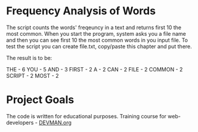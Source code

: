 # Frequency Analysis of Words

The script counts the words' freqeuncy in a text and returns first 10 the most common.
When you start the program, system asks you a file name and then you can see
first 10 the most common words in you input file.
To test the script you can create file.txt, copy/paste this chapter and put there.

The result is to be:

THE - 6
YOU - 5
AND - 3
FIRST - 2
A - 2
CAN - 2
FILE - 2
COMMON - 2
SCRIPT - 2
MOST - 2

# Project Goals

The code is written for educational purposes. Training course for web-developers - [DEVMAN.org](https://devman.org)
